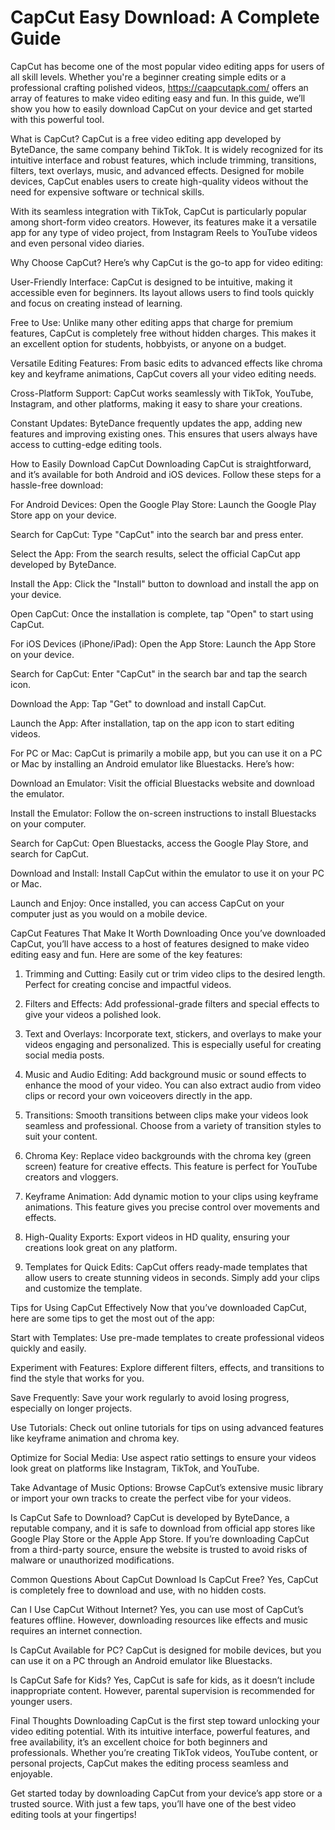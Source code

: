 # CapCut Easy Download: A Complete Guide
CapCut has become one of the most popular video editing apps for users of all skill levels. Whether you're a beginner creating simple edits or a professional crafting polished videos, https://caapcutapk.com/ offers an array of features to make video editing easy and fun. In this guide, we’ll show you how to easily download CapCut on your device and get started with this powerful tool.

What is CapCut?
CapCut is a free video editing app developed by ByteDance, the same company behind TikTok. It is widely recognized for its intuitive interface and robust features, which include trimming, transitions, filters, text overlays, music, and advanced effects. Designed for mobile devices, CapCut enables users to create high-quality videos without the need for expensive software or technical skills.

With its seamless integration with TikTok, CapCut is particularly popular among short-form video creators. However, its features make it a versatile app for any type of video project, from Instagram Reels to YouTube videos and even personal video diaries.

Why Choose CapCut?
Here’s why CapCut is the go-to app for video editing:

User-Friendly Interface:
CapCut is designed to be intuitive, making it accessible even for beginners. Its layout allows users to find tools quickly and focus on creating instead of learning.

Free to Use:
Unlike many other editing apps that charge for premium features, CapCut is completely free without hidden charges. This makes it an excellent option for students, hobbyists, or anyone on a budget.

Versatile Editing Features:
From basic edits to advanced effects like chroma key and keyframe animations, CapCut covers all your video editing needs.

Cross-Platform Support:
CapCut works seamlessly with TikTok, YouTube, Instagram, and other platforms, making it easy to share your creations.

Constant Updates:
ByteDance frequently updates the app, adding new features and improving existing ones. This ensures that users always have access to cutting-edge editing tools.

How to Easily Download CapCut
Downloading CapCut is straightforward, and it’s available for both Android and iOS devices. Follow these steps for a hassle-free download:

For Android Devices:
Open the Google Play Store:
Launch the Google Play Store app on your device.

Search for CapCut:
Type "CapCut" into the search bar and press enter.

Select the App:
From the search results, select the official CapCut app developed by ByteDance.

Install the App:
Click the "Install" button to download and install the app on your device.

Open CapCut:
Once the installation is complete, tap "Open" to start using CapCut.

For iOS Devices (iPhone/iPad):
Open the App Store:
Launch the App Store on your device.

Search for CapCut:
Enter "CapCut" in the search bar and tap the search icon.

Download the App:
Tap "Get" to download and install CapCut.

Launch the App:
After installation, tap on the app icon to start editing videos.

For PC or Mac:
CapCut is primarily a mobile app, but you can use it on a PC or Mac by installing an Android emulator like Bluestacks. Here’s how:

Download an Emulator:
Visit the official Bluestacks website and download the emulator.

Install the Emulator:
Follow the on-screen instructions to install Bluestacks on your computer.

Search for CapCut:
Open Bluestacks, access the Google Play Store, and search for CapCut.

Download and Install:
Install CapCut within the emulator to use it on your PC or Mac.

Launch and Enjoy:
Once installed, you can access CapCut on your computer just as you would on a mobile device.

CapCut Features That Make It Worth Downloading
Once you’ve downloaded CapCut, you’ll have access to a host of features designed to make video editing easy and fun. Here are some of the key features:

1. Trimming and Cutting:
Easily cut or trim video clips to the desired length. Perfect for creating concise and impactful videos.

2. Filters and Effects:
Add professional-grade filters and special effects to give your videos a polished look.

3. Text and Overlays:
Incorporate text, stickers, and overlays to make your videos engaging and personalized. This is especially useful for creating social media posts.

4. Music and Audio Editing:
Add background music or sound effects to enhance the mood of your video. You can also extract audio from video clips or record your own voiceovers directly in the app.

5. Transitions:
Smooth transitions between clips make your videos look seamless and professional. Choose from a variety of transition styles to suit your content.

6. Chroma Key:
Replace video backgrounds with the chroma key (green screen) feature for creative effects. This feature is perfect for YouTube creators and vloggers.

7. Keyframe Animation:
Add dynamic motion to your clips using keyframe animations. This feature gives you precise control over movements and effects.

8. High-Quality Exports:
Export videos in HD quality, ensuring your creations look great on any platform.

9. Templates for Quick Edits:
CapCut offers ready-made templates that allow users to create stunning videos in seconds. Simply add your clips and customize the template.

Tips for Using CapCut Effectively
Now that you’ve downloaded CapCut, here are some tips to get the most out of the app:

Start with Templates:
Use pre-made templates to create professional videos quickly and easily.

Experiment with Features:
Explore different filters, effects, and transitions to find the style that works for you.

Save Frequently:
Save your work regularly to avoid losing progress, especially on longer projects.

Use Tutorials:
Check out online tutorials for tips on using advanced features like keyframe animation and chroma key.

Optimize for Social Media:
Use aspect ratio settings to ensure your videos look great on platforms like Instagram, TikTok, and YouTube.

Take Advantage of Music Options:
Browse CapCut’s extensive music library or import your own tracks to create the perfect vibe for your videos.

Is CapCut Safe to Download?
CapCut is developed by ByteDance, a reputable company, and it is safe to download from official app stores like Google Play Store or the Apple App Store. If you’re downloading CapCut from a third-party source, ensure the website is trusted to avoid risks of malware or unauthorized modifications.

Common Questions About CapCut Download
Is CapCut Free?
Yes, CapCut is completely free to download and use, with no hidden costs.

Can I Use CapCut Without Internet?
Yes, you can use most of CapCut’s features offline. However, downloading resources like effects and music requires an internet connection.

Is CapCut Available for PC?
CapCut is designed for mobile devices, but you can use it on a PC through an Android emulator like Bluestacks.

Is CapCut Safe for Kids?
Yes, CapCut is safe for kids, as it doesn’t include inappropriate content. However, parental supervision is recommended for younger users.

Final Thoughts
Downloading CapCut is the first step toward unlocking your video editing potential. With its intuitive interface, powerful features, and free availability, it’s an excellent choice for both beginners and professionals. Whether you’re creating TikTok videos, YouTube content, or personal projects, CapCut makes the editing process seamless and enjoyable.

Get started today by downloading CapCut from your device’s app store or a trusted source. With just a few taps, you’ll have one of the best video editing tools at your fingertips!

